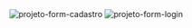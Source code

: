 <img src="https://i.ibb.co/NSPv48P/projeto-form-login.jpg" alt="projeto-form-cadastro" border="0">
<img src="https://i.ibb.co/RygS4vv/projeto-form-cadastro.jpg" alt="projeto-form-login" border="0">

